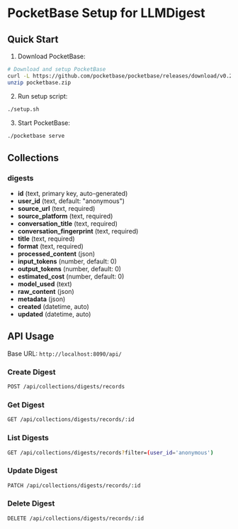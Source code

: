 # PocketBase Setup for LLMDigest

## Quick Start

1. Download PocketBase:
```bash
# Download and setup PocketBase
curl -L https://github.com/pocketbase/pocketbase/releases/download/v0.24.2/pocketbase_0.24.2_linux_amd64.zip -o pocketbase.zip
unzip pocketbase.zip
```

2. Run setup script:
```bash
./setup.sh
```

3. Start PocketBase:
```bash
./pocketbase serve
```

## Collections

### digests
- **id** (text, primary key, auto-generated)
- **user_id** (text, default: "anonymous")
- **source_url** (text, required)
- **source_platform** (text, required)
- **conversation_title** (text, required)
- **conversation_fingerprint** (text, required)
- **title** (text, required)
- **format** (text, required)
- **processed_content** (json)
- **input_tokens** (number, default: 0)
- **output_tokens** (number, default: 0)
- **estimated_cost** (number, default: 0)
- **model_used** (text)
- **raw_content** (json)
- **metadata** (json)
- **created** (datetime, auto)
- **updated** (datetime, auto)

## API Usage

Base URL: `http://localhost:8090/api/`

### Create Digest
```bash
POST /api/collections/digests/records
```

### Get Digest
```bash
GET /api/collections/digests/records/:id
```

### List Digests
```bash
GET /api/collections/digests/records?filter=(user_id='anonymous')
```

### Update Digest
```bash
PATCH /api/collections/digests/records/:id
```

### Delete Digest
```bash
DELETE /api/collections/digests/records/:id
```